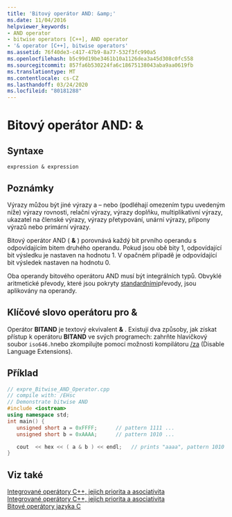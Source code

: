 ```yaml
---
title: 'Bitový operátor AND: &amp;'
ms.date: 11/04/2016
helpviewer_keywords:
- AND operator
- bitwise operators [C++], AND operator
- '& operator [C++], bitwise operators'
ms.assetid: 76f40de3-c417-47b9-8a77-532f3fc990a5
ms.openlocfilehash: b5c99d19be3461b10a1126dea3a45d308c0fc558
ms.sourcegitcommit: 857fa6b530224fa6c18675138043aba9aa0619fb
ms.translationtype: MT
ms.contentlocale: cs-CZ
ms.lasthandoff: 03/24/2020
ms.locfileid: "80181288"
---
```

# <a name="bitwise-and-operator-amp"></a>Bitový operátor AND: &amp;

## <a name="syntax"></a>Syntaxe

```
expression & expression
```

## <a name="remarks"></a>Poznámky

Výrazy můžou být jiné výrazy a – nebo (podléhají omezením typu uvedeným níže) výrazy rovnosti, relační výrazy, výrazy doplňku, multiplikativní výrazy, ukazatel na členské výrazy, výrazy přetypování, unární výrazy, přípony výrazů nebo primární výrazy.

Bitový operátor AND ( **&** ) porovnává každý bit prvního operandu s odpovídajícím bitem druhého operandu. Pokud jsou obě bity 1, odpovídající bit výsledku je nastaven na hodnotu 1. V opačném případě je odpovídající bit výsledek nastaven na hodnotu 0.

Oba operandy bitového operátoru AND musí být integrálních typů. Obvyklé aritmetické převody, které jsou pokryty [standardními](standard-conversions.md)převody, jsou aplikovány na operandy.

## <a name="operator-keyword-for-"></a>Klíčové slovo operátoru pro &

Operátor **BITAND** je textový ekvivalent **&** . Existují dva způsoby, jak získat přístup k operátoru **BITAND** ve svých programech: zahrňte hlavičkový soubor `iso646.h`nebo zkompilujte pomocí možnosti kompilátoru [/za](../build/reference/za-ze-disable-language-extensions.md) (Disable Language Extensions).

## <a name="example"></a>Příklad

```cpp
// expre_Bitwise_AND_Operator.cpp
// compile with: /EHsc
// Demonstrate bitwise AND
#include <iostream>
using namespace std;
int main() {
   unsigned short a = 0xFFFF;      // pattern 1111 ...
   unsigned short b = 0xAAAA;      // pattern 1010 ...

   cout  << hex << ( a & b ) << endl;   // prints "aaaa", pattern 1010 ...
}
```

## <a name="see-also"></a>Viz také

[Integrované operátory C++, jejich priorita a asociativita](cpp-built-in-operators-precedence-and-associativity.md)<br/>
[Integrované operátory C++, jejich priorita a asociativita](../cpp/cpp-built-in-operators-precedence-and-associativity.md)<br/>
[Bitové operátory jazyka C](../c-language/c-bitwise-operators.md)
